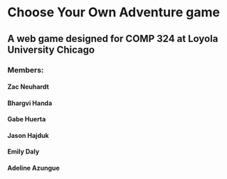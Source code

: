 # Choose Your Own Adventure game
## A web game designed for COMP 324 at Loyola University Chicago

### Members:
#### Zac Neuhardt
#### Bhargvi Handa
#### Gabe Huerta
#### Jason Hajduk
#### Emily Daly
#### Adeline Azungue

